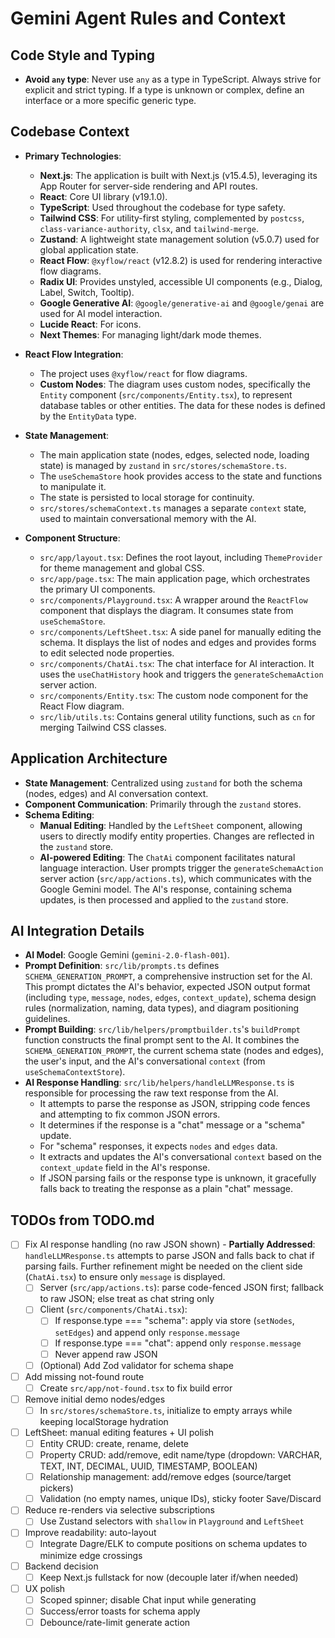# Gemini Agent Rules and Context

## Code Style and Typing
- **Avoid `any` type**: Never use `any` as a type in TypeScript. Always strive for explicit and strict typing. If a type is unknown or complex, define an interface or a more specific generic type.

## Codebase Context
- **Primary Technologies**:
    - **Next.js**: The application is built with Next.js (v15.4.5), leveraging its App Router for server-side rendering and API routes.
    - **React**: Core UI library (v19.1.0).
    - **TypeScript**: Used throughout the codebase for type safety.
    - **Tailwind CSS**: For utility-first styling, complemented by `postcss`, `class-variance-authority`, `clsx`, and `tailwind-merge`.
    - **Zustand**: A lightweight state management solution (v5.0.7) used for global application state.
    - **React Flow**: `@xyflow/react` (v12.8.2) is used for rendering interactive flow diagrams.
    - **Radix UI**: Provides unstyled, accessible UI components (e.g., Dialog, Label, Switch, Tooltip).
    - **Google Generative AI**: `@google/generative-ai` and `@google/genai` are used for AI model interaction.
    - **Lucide React**: For icons.
    - **Next Themes**: For managing light/dark mode themes.

- **React Flow Integration**:
    - The project uses `@xyflow/react` for flow diagrams.
    - **Custom Nodes**: The diagram uses custom nodes, specifically the `Entity` component (`src/components/Entity.tsx`), to represent database tables or other entities. The data for these nodes is defined by the `EntityData` type.

- **State Management**:
    - The main application state (nodes, edges, selected node, loading state) is managed by `zustand` in `src/stores/schemaStore.ts`.
    - The `useSchemaStore` hook provides access to the state and functions to manipulate it.
    - The state is persisted to local storage for continuity.
    - `src/stores/schemaContext.ts` manages a separate `context` state, used to maintain conversational memory with the AI.

- **Component Structure**:
    - `src/app/layout.tsx`: Defines the root layout, including `ThemeProvider` for theme management and global CSS.
    - `src/app/page.tsx`: The main application page, which orchestrates the primary UI components.
    - `src/components/Playground.tsx`: A wrapper around the `ReactFlow` component that displays the diagram. It consumes state from `useSchemaStore`.
    - `src/components/LeftSheet.tsx`: A side panel for manually editing the schema. It displays the list of nodes and edges and provides forms to edit selected node properties.
    - `src/components/ChatAi.tsx`: The chat interface for AI interaction. It uses the `useChatHistory` hook and triggers the `generateSchemaAction` server action.
    - `src/components/Entity.tsx`: The custom node component for the React Flow diagram.
    - `src/lib/utils.ts`: Contains general utility functions, such as `cn` for merging Tailwind CSS classes.

## Application Architecture
- **State Management**: Centralized using `zustand` for both the schema (nodes, edges) and AI conversation context.
- **Component Communication**: Primarily through the `zustand` stores.
- **Schema Editing**:
    - **Manual Editing**: Handled by the `LeftSheet` component, allowing users to directly modify entity properties. Changes are reflected in the `zustand` store.
    - **AI-powered Editing**: The `ChatAi` component facilitates natural language interaction. User prompts trigger the `generateSchemaAction` server action (`src/app/actions.ts`), which communicates with the Google Gemini model. The AI's response, containing schema updates, is then processed and applied to the `zustand` store.

## AI Integration Details
- **AI Model**: Google Gemini (`gemini-2.0-flash-001`).
- **Prompt Definition**: `src/lib/prompts.ts` defines `SCHEMA_GENERATION_PROMPT`, a comprehensive instruction set for the AI. This prompt dictates the AI's behavior, expected JSON output format (including `type`, `message`, `nodes`, `edges`, `context_update`), schema design rules (normalization, naming, data types), and diagram positioning guidelines.
- **Prompt Building**: `src/lib/helpers/promptbuilder.ts`'s `buildPrompt` function constructs the final prompt sent to the AI. It combines the `SCHEMA_GENERATION_PROMPT`, the current schema state (nodes and edges), the user's input, and the AI's conversational `context` (from `useSchemaContextStore`).
- **AI Response Handling**: `src/lib/helpers/handleLLMResponse.ts` is responsible for processing the raw text response from the AI.
    - It attempts to parse the response as JSON, stripping code fences and attempting to fix common JSON errors.
    - It determines if the response is a "chat" message or a "schema" update.
    - For "schema" responses, it expects `nodes` and `edges` data.
    - It extracts and updates the AI's conversational `context` based on the `context_update` field in the AI's response.
    - If JSON parsing fails or the response type is unknown, it gracefully falls back to treating the response as a plain "chat" message.

## TODOs from TODO.md
- [ ] Fix AI response handling (no raw JSON shown) - **Partially Addressed**: `handleLLMResponse.ts` attempts to parse JSON and falls back to chat if parsing fails. Further refinement might be needed on the client side (`ChatAi.tsx`) to ensure only `message` is displayed.
  - [ ] Server (`src/app/actions.ts`): parse code-fenced JSON first; fallback to raw JSON; else treat as chat string only
  - [ ] Client (`src/components/ChatAi.tsx`):
    - [ ] If response.type === "schema": apply via store (`setNodes`, `setEdges`) and append only `response.message`
    - [ ] If response.type === "chat": append only `response.message`
    - [ ] Never append raw JSON
  - [ ] (Optional) Add Zod validator for schema shape
- [ ] Add missing not-found route
  - [ ] Create `src/app/not-found.tsx` to fix build error
- [ ] Remove initial demo nodes/edges
  - [ ] In `src/stores/schemaStore.ts`, initialize to empty arrays while keeping localStorage hydration
- [ ] LeftSheet: manual editing features + UI polish
  - [ ] Entity CRUD: create, rename, delete
  - [ ] Property CRUD: add/remove, edit name/type (dropdown: VARCHAR, TEXT, INT, DECIMAL, UUID, TIMESTAMP, BOOLEAN)
  - [ ] Relationship management: add/remove edges (source/target pickers)
  - [ ] Validation (no empty names, unique IDs), sticky footer Save/Discard
- [ ] Reduce re-renders via selective subscriptions
  - [ ] Use Zustand selectors with `shallow` in `Playground` and `LeftSheet`
- [ ] Improve readability: auto-layout
  - [ ] Integrate Dagre/ELK to compute positions on schema updates to minimize edge crossings
- [ ] Backend decision
  - [ ] Keep Next.js fullstack for now (decouple later if/when needed)
- [ ] UX polish
  - [ ] Scoped spinner; disable Chat input while generating
  - [ ] Success/error toasts for schema apply
  - [ ] Debounce/rate-limit generate action